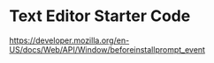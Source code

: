 # Text Editor Starter Code


https://developer.mozilla.org/en-US/docs/Web/API/Window/beforeinstallprompt_event